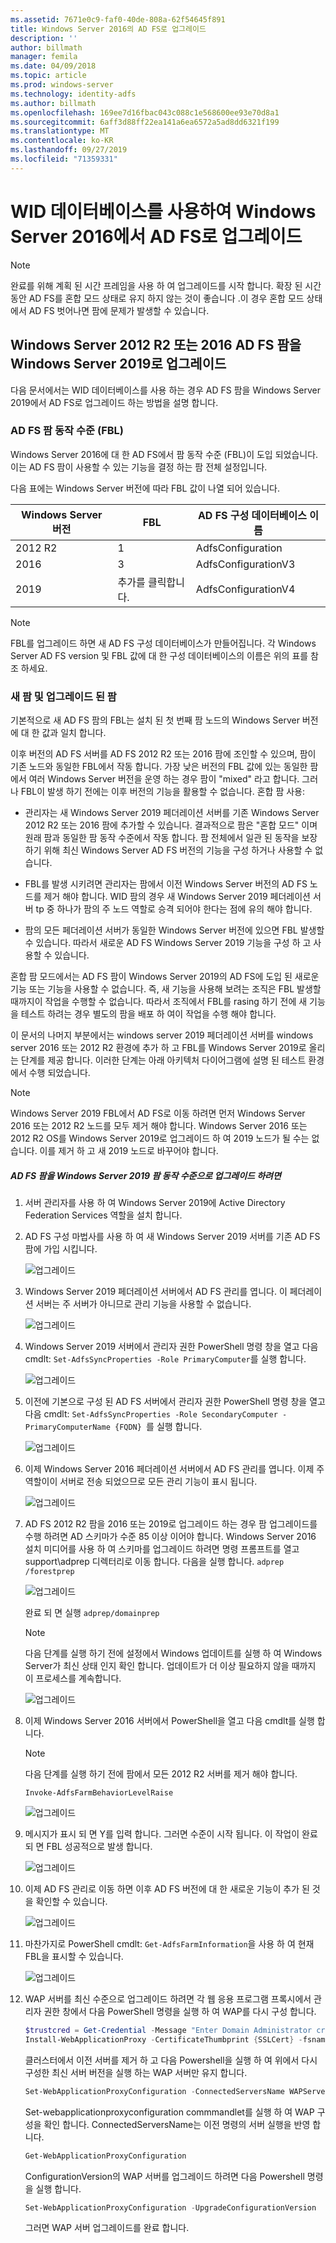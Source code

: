 ```yaml
---
ms.assetid: 7671e0c9-faf0-40de-808a-62f54645f891
title: Windows Server 2016의 AD FS로 업그레이드
description: ''
author: billmath
manager: femila
ms.date: 04/09/2018
ms.topic: article
ms.prod: windows-server
ms.technology: identity-adfs
ms.author: billmath
ms.openlocfilehash: 169ee7d16fbac043c088c1e568600ee93e70d8a1
ms.sourcegitcommit: 6aff3d88ff22ea141a6ea6572a5ad8dd6321f199
ms.translationtype: MT
ms.contentlocale: ko-KR
ms.lasthandoff: 09/27/2019
ms.locfileid: "71359331"
---
```

# <a name="upgrading-to-ad-fs-in-windows-server-2016-using-a-wid-database"></a>WID 데이터베이스를 사용하여 Windows Server 2016에서 AD FS로 업그레이드


> [!NOTE]  
> 완료를 위해 계획 된 시간 프레임을 사용 하 여 업그레이드를 시작 합니다. 확장 된 시간 동안 AD FS를 혼합 모드 상태로 유지 하지 않는 것이 좋습니다 .이 경우 혼합 모드 상태에서 AD FS 벗어나면 팜에 문제가 발생할 수 있습니다.

## <a name="upgrading-a-windows-server-2012-r2-or-2016-ad-fs-farm-to-windows-server-2019"></a>Windows Server 2012 R2 또는 2016 AD FS 팜을 Windows Server 2019로 업그레이드
다음 문서에서는 WID 데이터베이스를 사용 하는 경우 AD FS 팜을 Windows Server 2019에서 AD FS로 업그레이드 하는 방법을 설명 합니다.  

### <a name="ad-fs-farm-behavior-levels-fbl"></a>AD FS 팜 동작 수준 (FBL)  
Windows Server 2016에 대 한 AD FS에서 팜 동작 수준 (FBL)이 도입 되었습니다. 이는 AD FS 팜이 사용할 수 있는 기능을 결정 하는 팜 전체 설정입니다.

다음 표에는 Windows Server 버전에 따라 FBL 값이 나열 되어 있습니다.

| Windows Server 버전  | FBL | AD FS 구성 데이터베이스 이름 |
| ------------- | ------------- | ------------- |
| 2012 R2  | 1  | AdfsConfiguration |
| 2016  | 3  | AdfsConfigurationV3 |
| 2019  | 추가를 클릭합니다.  | AdfsConfigurationV4 |

> [!NOTE]  
> FBL를 업그레이드 하면 새 AD FS 구성 데이터베이스가 만들어집니다.  각 Windows Server AD FS version 및 FBL 값에 대 한 구성 데이터베이스의 이름은 위의 표를 참조 하세요.

### <a name="new-vs-upgraded-farms"></a>새 팜 및 업그레이드 된 팜
기본적으로 새 AD FS 팜의 FBL는 설치 된 첫 번째 팜 노드의 Windows Server 버전에 대 한 값과 일치 합니다.  

이후 버전의 AD FS 서버를 AD FS 2012 R2 또는 2016 팜에 조인할 수 있으며, 팜이 기존 노드와 동일한 FBL에서 작동 합니다. 가장 낮은 버전의 FBL 값에 있는 동일한 팜에서 여러 Windows Server 버전을 운영 하는 경우 팜이 "mixed" 라고 합니다. 그러나 FBL이 발생 하기 전에는 이후 버전의 기능을 활용할 수 없습니다. 혼합 팜 사용:  

-   관리자는 새 Windows Server 2019 페더레이션 서버를 기존 Windows Server 2012 R2 또는 2016 팜에 추가할 수 있습니다. 결과적으로 팜은 "혼합 모드" 이며 원래 팜과 동일한 팜 동작 수준에서 작동 합니다. 팜 전체에서 일관 된 동작을 보장 하기 위해 최신 Windows Server AD FS 버전의 기능을 구성 하거나 사용할 수 없습니다.  

- FBL를 발생 시키려면 관리자는 팜에서 이전 Windows Server 버전의 AD FS 노드를 제거 해야 합니다.  WID 팜의 경우 새 Windows Server 2019 페더레이션 서버 tp 중 하나가 팜의 주 노드 역할로 승격 되어야 한다는 점에 유의 해야 합니다.

-   팜의 모든 페더레이션 서버가 동일한 Windows Server 버전에 있으면 FBL 발생할 수 있습니다.  따라서 새로운 AD FS Windows Server 2019 기능을 구성 하 고 사용할 수 있습니다.

혼합 팜 모드에서는 AD FS 팜이 Windows Server 2019의 AD FS에 도입 된 새로운 기능 또는 기능을 사용할 수 없습니다. 즉, 새 기능을 사용해 보려는 조직은 FBL 발생할 때까지이 작업을 수행할 수 없습니다. 따라서 조직에서 FBL를 rasing 하기 전에 새 기능을 테스트 하려는 경우 별도의 팜을 배포 하 여이 작업을 수행 해야 합니다.  

이 문서의 나머지 부분에서는 windows server 2019 페더레이션 서버를 windows server 2016 또는 2012 R2 환경에 추가 하 고 FBL를 Windows Server 2019로 올리는 단계를 제공 합니다. 이러한 단계는 아래 아키텍처 다이어그램에 설명 된 테스트 환경에서 수행 되었습니다.  

> [!NOTE]  
> Windows Server 2019 FBL에서 AD FS로 이동 하려면 먼저 Windows Server 2016 또는 2012 R2 노드를 모두 제거 해야 합니다. Windows Server 2016 또는 2012 R2 OS를 Windows Server 2019로 업그레이드 하 여 2019 노드가 될 수는 없습니다. 이를 제거 하 고 새 2019 노드로 바꾸어야 합니다.



##### <a name="to-upgrade-your-ad-fs-farm-to-windows-server-2019-farm-behavior-level"></a>AD FS 팜을 Windows Server 2019 팜 동작 수준으로 업그레이드 하려면  

1.  서버 관리자를 사용 하 여 Windows Server 2019에 Active Directory Federation Services 역할을 설치 합니다.

2.  AD FS 구성 마법사를 사용 하 여 새 Windows Server 2019 서버를 기존 AD FS 팜에 가입 시킵니다.  

    ![업그레이드](media/Upgrading-to-AD-FS-in-Windows-Server-2016/ADFS_Mixed_1.png)  

3.  Windows Server 2019 페더레이션 서버에서 AD FS 관리를 엽니다. 이 페더레이션 서버는 주 서버가 아니므로 관리 기능을 사용할 수 없습니다.  

    ![업그레이드](media/Upgrading-to-AD-FS-in-Windows-Server-2016/ADFS_Mixed_3.png)  

4.  Windows Server 2019 서버에서 관리자 권한 PowerShell 명령 창을 열고 다음 cmdlt: `Set-AdfsSyncProperties -Role PrimaryComputer`를 실행 합니다.

    ![업그레이드](media/Upgrading-to-AD-FS-in-Windows-Server-2016/ADFS_Mixed_4.png)  

5.  이전에 기본으로 구성 된 AD FS 서버에서 관리자 권한 PowerShell 명령 창을 열고 다음 cmdlt: `Set-AdfsSyncProperties -Role SecondaryComputer -PrimaryComputerName {FQDN} `를 실행 합니다.

    ![업그레이드](media/Upgrading-to-AD-FS-in-Windows-Server-2016/ADFS_Mixed_5.png)  

6.  이제 Windows Server 2016 페더레이션 서버에서 AD FS 관리를 엽니다. 이제 주 역할이이 서버로 전송 되었으므로 모든 관리 기능이 표시 됩니다.  

    ![업그레이드](media/Upgrading-to-AD-FS-in-Windows-Server-2016/ADFS_Mixed_6.png)  

7.  AD FS 2012 R2 팜을 2016 또는 2019로 업그레이드 하는 경우 팜 업그레이드를 수행 하려면 AD 스키마가 수준 85 이상 이어야 합니다.  Windows Server 2016 설치 미디어를 사용 하 여 스키마를 업그레이드 하려면 명령 프롬프트를 열고 support\adprep 디렉터리로 이동 합니다. 다음을 실행 합니다. `adprep /forestprep`

    ![업그레이드](media/Upgrading-to-AD-FS-in-Windows-Server-2016/ADFS_Mixed_7.png)  

    완료 되 면 실행 `adprep/domainprep`
    >[!NOTE]
    >다음 단계를 실행 하기 전에 설정에서 Windows 업데이트를 실행 하 여 Windows Server가 최신 상태 인지 확인 합니다. 업데이트가 더 이상 필요하지 않을 때까지 이 프로세스를 계속합니다.
    >

    ![업그레이드](media/Upgrading-to-AD-FS-in-Windows-Server-2016/ADFS_Mixed_8.png)  

8. 이제 Windows Server 2016 서버에서 PowerShell을 열고 다음 cmdlt를 실행 합니다.
    >[!NOTE]
    > 다음 단계를 실행 하기 전에 팜에서 모든 2012 R2 서버를 제거 해야 합니다.

    `Invoke-AdfsFarmBehaviorLevelRaise`  

    ![업그레이드](media/Upgrading-to-AD-FS-in-Windows-Server-2016/ADFS_Mixed_9.png)  

9. 메시지가 표시 되 면 Y를 입력 합니다. 그러면 수준이 시작 됩니다. 이 작업이 완료 되 면 FBL 성공적으로 발생 합니다.  

    ![업그레이드](media/Upgrading-to-AD-FS-in-Windows-Server-2016/ADFS_Mixed_10.png)  

10. 이제 AD FS 관리로 이동 하면 이후 AD FS 버전에 대 한 새로운 기능이 추가 된 것을 확인할 수 있습니다.

    ![업그레이드](media/Upgrading-to-AD-FS-in-Windows-Server-2016/ADFS_Mixed_12.png)  

11. 마찬가지로 PowerShell cmdlt: `Get-AdfsFarmInformation`을 사용 하 여 현재 FBL을 표시할 수 있습니다.  

    ![업그레이드](media/Upgrading-to-AD-FS-in-Windows-Server-2016/ADFS_Mixed_13.png)  

12. WAP 서버를 최신 수준으로 업그레이드 하려면 각 웹 응용 프로그램 프록시에서 관리자 권한 창에서 다음 PowerShell 명령을 실행 하 여 WAP를 다시 구성 합니다.  
    ```powershell
    $trustcred = Get-Credential -Message "Enter Domain Administrator credentials"
    Install-WebApplicationProxy -CertificateThumbprint {SSLCert} -fsname fsname -FederationServiceTrustCredential $trustcred  
    ```
    클러스터에서 이전 서버를 제거 하 고 다음 Powershell을 실행 하 여 위에서 다시 구성한 최신 서버 버전을 실행 하는 WAP 서버만 유지 합니다.
    ```powershell
    Set-WebApplicationProxyConfiguration -ConnectedServersName WAPServerName1, WAPServerName2
    ```
    Set-webapplicationproxyconfiguration commmandlet를 실행 하 여 WAP 구성을 확인 합니다. ConnectedServersName는 이전 명령의 서버 실행을 반영 합니다.
    ```powershell
    Get-WebApplicationProxyConfiguration
    ```
    ConfigurationVersion의 WAP 서버를 업그레이드 하려면 다음 Powershell 명령을 실행 합니다.
    ```powershell
    Set-WebApplicationProxyConfiguration -UpgradeConfigurationVersion
    ```
    그러면 WAP 서버 업그레이드를 완료 합니다.
